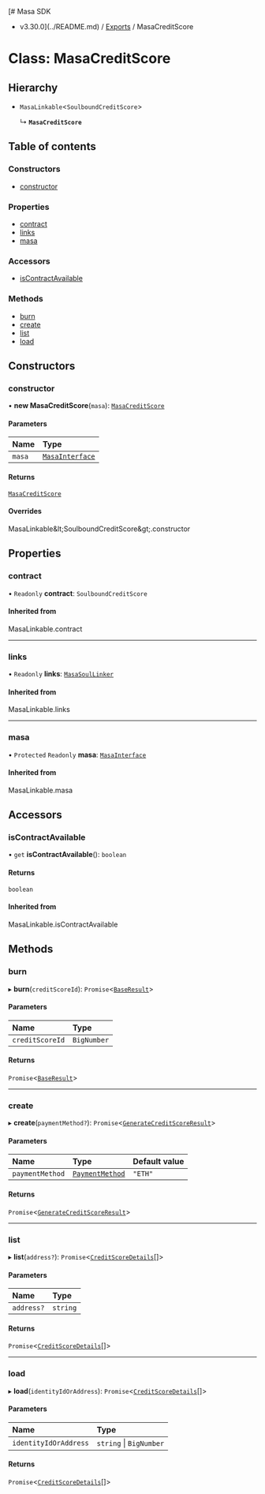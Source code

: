 [# Masa SDK
 - v3.30.0](../README.md) / [Exports](../modules.md) / MasaCreditScore

# Class: MasaCreditScore

## Hierarchy

- `MasaLinkable`\<`SoulboundCreditScore`\>

  ↳ **`MasaCreditScore`**

## Table of contents

### Constructors

- [constructor](MasaCreditScore.md#constructor)

### Properties

- [contract](MasaCreditScore.md#contract)
- [links](MasaCreditScore.md#links)
- [masa](MasaCreditScore.md#masa)

### Accessors

- [isContractAvailable](MasaCreditScore.md#iscontractavailable)

### Methods

- [burn](MasaCreditScore.md#burn)
- [create](MasaCreditScore.md#create)
- [list](MasaCreditScore.md#list)
- [load](MasaCreditScore.md#load)

## Constructors

### constructor

• **new MasaCreditScore**(`masa`): [`MasaCreditScore`](MasaCreditScore.md)

#### Parameters

| Name | Type |
| :------ | :------ |
| `masa` | [`MasaInterface`](../interfaces/MasaInterface.md) |

#### Returns

[`MasaCreditScore`](MasaCreditScore.md)

#### Overrides

MasaLinkable\&lt;SoulboundCreditScore\&gt;.constructor

## Properties

### contract

• `Readonly` **contract**: `SoulboundCreditScore`

#### Inherited from

MasaLinkable.contract

___

### links

• `Readonly` **links**: [`MasaSoulLinker`](MasaSoulLinker.md)

#### Inherited from

MasaLinkable.links

___

### masa

• `Protected` `Readonly` **masa**: [`MasaInterface`](../interfaces/MasaInterface.md)

#### Inherited from

MasaLinkable.masa

## Accessors

### isContractAvailable

• `get` **isContractAvailable**(): `boolean`

#### Returns

`boolean`

#### Inherited from

MasaLinkable.isContractAvailable

## Methods

### burn

▸ **burn**(`creditScoreId`): `Promise`\<[`BaseResult`](../interfaces/BaseResult.md)\>

#### Parameters

| Name | Type |
| :------ | :------ |
| `creditScoreId` | `BigNumber` |

#### Returns

`Promise`\<[`BaseResult`](../interfaces/BaseResult.md)\>

___

### create

▸ **create**(`paymentMethod?`): `Promise`\<[`GenerateCreditScoreResult`](../interfaces/GenerateCreditScoreResult.md)\>

#### Parameters

| Name | Type | Default value |
| :------ | :------ | :------ |
| `paymentMethod` | [`PaymentMethod`](../modules.md#paymentmethod) | `"ETH"` |

#### Returns

`Promise`\<[`GenerateCreditScoreResult`](../interfaces/GenerateCreditScoreResult.md)\>

___

### list

▸ **list**(`address?`): `Promise`\<[`CreditScoreDetails`](../interfaces/CreditScoreDetails.md)[]\>

#### Parameters

| Name | Type |
| :------ | :------ |
| `address?` | `string` |

#### Returns

`Promise`\<[`CreditScoreDetails`](../interfaces/CreditScoreDetails.md)[]\>

___

### load

▸ **load**(`identityIdOrAddress`): `Promise`\<[`CreditScoreDetails`](../interfaces/CreditScoreDetails.md)[]\>

#### Parameters

| Name | Type |
| :------ | :------ |
| `identityIdOrAddress` | `string` \| `BigNumber` |

#### Returns

`Promise`\<[`CreditScoreDetails`](../interfaces/CreditScoreDetails.md)[]\>
